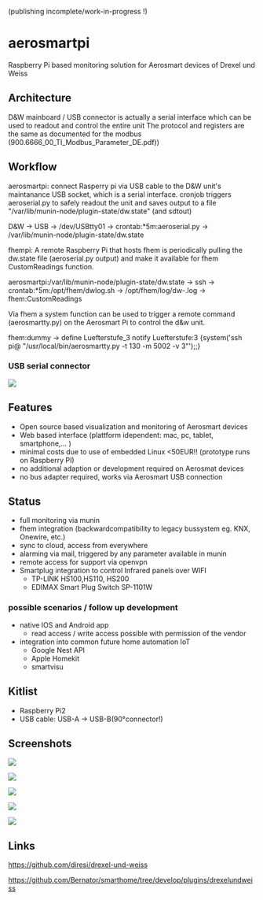 (publishing incomplete/work-in-progress !)

# aerosmartpi
Raspberry Pi based monitoring solution for Aerosmart devices of Drexel und Weiss

## Architecture

D&W mainboard / USB connector is actually a serial interface which can be used to readout and control the entire unit
The protocol and registers are the same as documented for the modbus (900.6666_00_TI_Modbus_Parameter_DE.pdf))

## Workflow

aerosmartpi:
connect Rasperry pi via USB cable to the D&W unit's maintanance USB socket, which is a serial interface.
cronjob triggers aeroserial.py to safely readout the unit and saves output to a file "/var/lib/munin-node/plugin-state/dw.state" (and sdtout)

D&W -> USB -> /dev/USBtty01 -> crontab:\*5m:aeroserial.py -> /var/lib/munin-node/plugin-state/dw.state

fhempi:
A remote Raspberry Pi that hosts fhem is periodically pulling the dw.state file (aeroserial.py output) and make it available for fhem CustomReadings function.

aerosmartpi:/var/lib/munin-node/plugin-state/dw.state -> ssh -> crontab:\*5m:/opt/fhem/dwlog.sh -> /opt/fhem/log/dw-<YYYY-MM>.log -> fhem:CustomReadings

Via fhem a system function can be used to trigger a remote command (aerosmartty.py) on the Aerosmart Pi to control the d&w unit.

fhem:dummy -> define Luefterstufe_3 notify Luefterstufe:3 {system('ssh pi@<aerosmartpi> "/usr/local/bin/aerosmartty.py -t 130 -m 5002 -v 3"');;}


### USB serial connector
![](aerosmartpi-install02.jpg)


## Features

- Open source based visualization and monitoring of Aerosmart devices
- Web based interface (plattform idependent: mac, pc, tablet, smartphone,… )
- minimal costs due to use of embedded Linux  <50EUR!! (prototype runs on Raspberry PI)
- no additional adaption or development required on Aerosmat devices
- no bus adapter required, works via Aerosmart USB connection 


## Status

- full monitoring via munin
- fhem integration (backwardcompatibility to legacy bussystem eg. KNX, Onewire, etc.)
- sync to cloud, access from everywhere
- alarming via mail, triggered by any parameter available in munin
- remote access for support via openvpn
- Smartplug integration to control Infrared panels over WIFI
	- TP-LINK HS100,HS110, HS200
	- EDIMAX Smart Plug Switch SP-1101W

### possible scenarios / follow up development
- native IOS and Android app
   - read access / write access possible with permission of the vendor
- integration into common future home automation IoT
	- Google Nest API
	- Apple Homekit 
	- smartvisu
 
 
## Kitlist
- Raspberry Pi2 
- USB cable: USB-A -> USB-B(90°connector!)  
 


## Screenshots

![](/images/AerosmartPI.png)

![](/images/AerosmartPI_dly.png)

![](/images/AerosmartPI_fhem_a.png)

![](/images/AerosmartPI_fhem_b.png)

![](/images/AerosmartPI_fhem_c.png)




## Links
https://github.com/diresi/drexel-und-weiss

https://github.com/Bernator/smarthome/tree/develop/plugins/drexelundweiss







